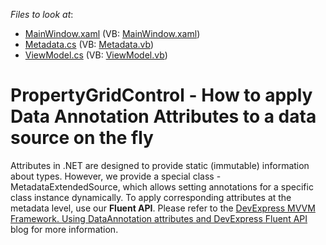 <!-- default file list -->
*Files to look at*:

* [MainWindow.xaml](./CS/DXSample/MainWindow.xaml) (VB: [MainWindow.xaml](./VB/DXSample/MainWindow.xaml))
* [Metadata.cs](./CS/DXSample/Metadata.cs) (VB: [Metadata.vb](./VB/DXSample/Metadata.vb))
* [ViewModel.cs](./CS/DXSample/ViewModel.cs) (VB: [ViewModel.vb](./VB/DXSample/ViewModel.vb))
<!-- default file list end -->
# PropertyGridControl - How to apply Data Annotation Attributes to a data source on the fly 


Attributes in .NET are designed to provide static (immutable) information about types. However, we provide a special class - MetadataExtendedSource, which allows setting annotations for a specific class instance dynamically. To apply corresponding attributes at the metadata level, use our **Fluent API**. Please refer to the [DevExpress MVVM Framework. Using DataAnnotation attributes and DevExpress Fluent API](https://community.devexpress.com/blogs/wpf/archive/2014/03/31/devexpress-mvvm-framework-using-dataannotation-attributes-and-devexpress-fluent-api.aspx) blog for more information.

<br/>



